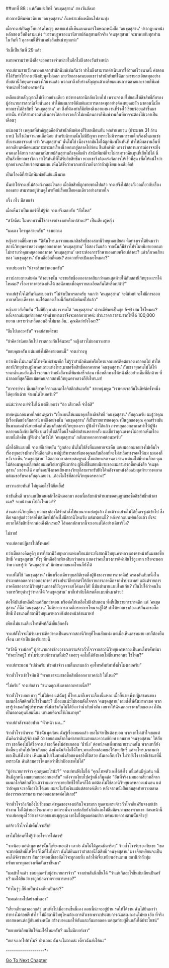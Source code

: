 ##บทที่ 88 : แห่กันแย่งสิทธิ์ ‘คนขุดสุสาน’
สองวันถัดมา 

ข่าวการตีพิมพ์นวนิยาย ‘คนขุดสุสาน’ ก็แพร่สะพัดเหมือนไฟลามทุ่ง

เมื่อจางเย่เปิดดูเว็บบอร์ดใหญ่ๆ หลายแห่งก็เห็นแบนเนอร์โฆษณาหนังสือ ‘คนขุดสุสาน’ ปรากฏบนหน้าหลักของเว็บถึงสามแห่ง “บรรพบุรุษของนวนิยายปล้นสุสานตัวจริง ‘คนขุดสุสาน’ จะมาพบกับทุกท่านในวันที่ 1 ตุลาคมนี้ที่ร้านหนังสือชั้นนำทุกแห่ง”

วันนี้เป็นวันที่ 29 แล้ว

หมายความว่าหนังสือจะออกวางจำหน่ายในอีกไม่ถึงสองวันข้างหน้า

จางเย่ถามชายวัยกลางคนจากสำนักพิมพ์เช่นกันว่า ทำไมถึงสามารถดำเนินการได้รวดเร็วขนาดนี้ คำตอบที่ได้รับทำให้จางเย่ถึงกับพูดไม่ออก ชายวัยกลางคนบอกเขาว่าสำนักพิมพ์ได้ตกลงรายละเอียดทุกอย่างกับสถานีวิทยุนครหลวงไว้นานแล้ว พวกเขาถึงกับร่างสัญญาแล้วเตรียมแผนการตลาดและรอบตีพิมพ์จำหน่ายไว้อย่างครบครัน

เหลือแต่รอสัญญาณไฟเขียวอย่างเดียว ทว่าทางสถานีกลับเงียบไป เพราะจางเย่ไม่ยอมให้ลิขสิทธิ์กับรองผู้อำนวยการสถานีเจี่ยนั่นเอง ทำให้แผนการตีพิมพ์และการตลาดทุกอย่างต้องหยุดชะงัก มาตอนนี้เมื่อพวกเขาได้ลิขสิทธิ์ ‘คนขุดสุสาน’ มา สิ่งที่ต้องทำก็มีเพียงดึงเอาแผนงานที่ร่างไว้เรียบร้อยแล้วขึ้นมาเท่านั้น ทำให้สามารถดำเนินการได้อย่างรวดเร็วไม่เหมือนการตีพิมพ์งานอื่นที่อาจจะต้องใช้เวลาเป็นเดือนๆ

แน่นอนว่า เหตุผลที่สำคัญสุดคือตัวสำนักพิมพ์เองก็รีบเหมือนกัน หกล้านหยวน (ประมาณ 31 ล้านบาท) ไม่ใช่เงินจำนวนเล็กน้อย สำหรับนิทานนั้นไม่มีปัญหา เพราะไม่มีวรรณกรรมเด็กเรื่องอื่นมาแข่งกับงานของจางเย่ ทว่า ‘คนขุดสุสาน’ นั้นไม่ใช่ เนื่องจากมันไม่ได้ถูกพิมพ์ในทันที ทำให้มีผลงานอื่นที่ลอกเลียนพล็อตและเกาะกระแสเรื่องนี้ออกมาสู่ตลาดไปก่อน ขืนยังล่าช้า เกรงว่าสถานการณ์อาจจะยิ่งคาดเดาได้ยาก หากตลาดนิยายปล้นสุสานถึงจุดอิ่มตัว สำนักพิมพ์ก็จะไม่สามารถคืนทุนที่เสียไปได้ นี่เป็นสิ่งที่พวกเขาวิตก ทำให้ทันทีที่ได้รับลิขสิทธิ์มา พวกเขาจึงต้องเร่งจัดการให้เร็วที่สุด เพื่อให้แน่ใจว่าทุกอย่างจะเรียบร้อยตามแผน เห็นได้ชัดว่าพวกเขากังวลยิ่งกว่าตัวผู้เขียนเองเสียอีก!

เป็นเรื่องดีที่สำนักพิมพ์ขยันขันแข็งมาก

นั่นทำให้จางเย่ไม่ต้องกังวลอะไรเลย เมื่อลิขสิทธิ์ถูกขายขาดไปแล้ว จางเย่จึงไม่ต้องกังวลเกี่ยวกับเรื่องยอดขาย สามารถอยู่บ้านดูโทรทัศน์เรื่อยเปื่อยคนเดียวอย่างสบายใจ

กริ๊ง กริ๊ง มีสายเข้า 

เมื่อเห็นว่าเป็นเบอร์ที่ไม่รู้จัก จางเย่จึงตอบรับ “ฮัลโหล”

“สวัสดีค่ะ ไม่ทราบว่านี่ใช่อาจารย์จางเย่หรือเปล่าคะ?” เป็นเสียงผู้หญิง

“ผมเอง ใครพูดสายครับ” จางเย่ถาม

หญิงสาวคลี่ยิ้มหวาน “ดิฉันโทร.มาจากแผนกลิขสิทธิ์ของสถานีวิทยุเหอเป่ยค่ะ คือทางเราได้ยินมาว่าสถานีวิทยุนครหลวงหยุดออกอากาศ ‘คนขุดสุสาน’ ได้สองวันแล้ว จากนั้นก็มีข่าวโปรโมทนิยายออกมา ไม่ทราบว่าคุณหยุดออกอากาศ ‘คนขุดสุสาน’ เพราะต้องการรักษายอดขายหรือเปล่าคะ? แล้วก็ภาคเสียงของ ‘คนขุดสุสาน’ ยังเหลืออีกกี่ตอน? สะดวกที่จะเปิดเผยไหมคะ?”

จางเย่บอกว่า “น่าจะสิบกว่าตอนครับ”

สาวปลายสายเอ่ยต่อ “ถ้าอย่างนั้น จะขายสิทธิ์ออกอากาศสิบกว่าตอนสุดท้ายให้กับสถานีวิทยุของเราได้ไหมคะ? เรื่องราคาต่อรองกันได้ ขอนัดพบเพื่อคุยรายละเอียดกันได้หรือเปล่า?”

จางเย่เข้าใจได้ทันทีและบอกว่า “ไม่จำเป็นหรอกครับ จนกว่า ‘คนขุดสุสาน’ จะตีพิมพ์ จะไม่มีการออกอากาศโดยเด็ดขาด ผมได้ตกลงเรื่องนี้กับสำนักพิมพ์ไปแล้ว”

หญิงสาวยังยืนยัน “ไม่มีปัญหาค่ะ เรารอได้ ‘คนขุดสุสาน’ น่าจะตีพิมพ์เป็นชุด 5-6 เล่ม ใช่ไหมคะ? หลังจากเล่มสุดท้ายออกจำหน่ายทางเราจึงจะออกอากาศค่ะ ส่วนราคาเราสามารถให้ได้ 100,000 หยวน เพราะว่าเหลือตอนอีกไม่มาก อืม.. คุณคิดว่ายังไงคะ?”

“ลืมไปเถอะครับ” จางเย่ส่ายศีรษะ

“ถ้าคิดว่าน้อยเกินไป เราตกลงกันได้นะคะ” หญิงสาวไม่ยอมวางสาย

“ขอบคุณครับ แต่ผมยังไม่คิดขายตอนนี้” จางเย่วางหู

ทว่าเพียงไม่นานก็มีโทรศัพท์เข้ามาอีก ไม่รู้ว่าสำนักพิมพ์หรือใครแจกเบอร์ติดต่อของเขาออกไป ทำให้สถานีวิทยุส่วนภูมิภาคหลายแห่งโทร.มาขอซื้อสิทธิ์ออกอากาศ ‘คนขุดสุสาน’ กับเขา ทุกคนไม่ได้ให้ราคาต่ำแถมยังเต็มใจรอจนกว่าหนังสือจะตีพิมพ์เสร็จก่อน เพื่อหลีกทางให้หนังสืออย่างเต็มที่อีกด้วย ที่น่าตลกที่สุดก็คือแม้แต่คนจากสถานีวิทยุนครหลวงก็ยังโทร.มา!

“อาจารย์จาง นี่ผมเสียวหลี่จากแผนกโลจิสติกส์นะครับ” ชายหนุ่มพูด “เราเคยเจอกันในลิฟต์ครั้งหนึ่ง ได้คุยกันด้วย จำผมได้ไหมครับ?”

แน่ล่ะว่าจางเย่จำไม่ได้ แต่ก็บอกว่า “อ๋อ เสียวหลี่ จำได้สิ”

ชายหนุ่มถอนหายใจก่อนพูดว่า “เบื้องบนให้ผมมาคุยเรื่องลิขสิทธิ์ ‘คนขุดสุสาน’ กับคุณครับ ผมรู้ว่าคุณมีเรื่องขัดแย้งกับสถานี แต่ถึงอย่างนั้น ‘คนขุดสุสาน’ ก็เป็นรายการของคุณ เป็นลูกของคุณ คุณสร้างมันขึ้นมาแถมตัวนิยายยังเติบโตมากับสถานีวิทยุของเรา ผู้ฟังก็จำได้แล้ว การหยุดออกอากาศทำให้ผู้ฟังหลายคนถึงกับเลิกฟัง บนเว็บไซต์ก็โดนโจมตีต่อต้านหลายครั้ง ผมเชื่อว่าคุณเองคงไม่อยากเห็นเรื่องแบบนี้เกิดขึ้น ผู้ฟังต่างก็หวังให้ ‘คนขุดสุสาน’ กลับมาออกอากาศต่อนะครับ”

เมื่อได้ยินแบบนี้ จางเย่ก็เอ่ยหยัน “ถูกต้อง นั่นไม่ใช่สิ่งที่ผมอยากจะเห็น แต่ผมออกมาอย่างไม่เต็มใจ เรื่องทุกอย่างมีทางให้เลือกเดิน แต่ผู้บริหารสถานีของคุณกลับเลือกที่จะไม่เหลือทางรอดให้ผม ผมเองก็หวังจะเห็น ‘คนขุดสุสาน’ ได้ออกอากาศครบสมบูรณ์ ตั้งแต่บทแรกจนอวสาน แต่ผมไม่มีทางเลือก คุณไม่ต้องมาพูดเกลี้ยกล่อมผมหรือเอาผู้ฟังมาอ้าง ผู้ฟังที่ชื่นชอบนิยายของผมสามารถซื้อหนังสือ ‘คนขุดสุสาน’ มาอ่านได้ คนที่ชอบฟังภาคเสียงทางวิทยุก็สามารถรับฟังได้หลังจากหนังสือเล่มสุดท้ายวางตลาด แต่ผมขอรับรองกับคุณเลยว่า…ต้องไม่ใช่ที่สถานีวิทยุนครหลวง!”

เขาวางสายทันที ไม่พูดอะไรให้ยืดเยื้อ!

น่าขันสิ้นดี พวกแกเป็นคนผลักไสฉันออกมา ตอนนี้กลับหน้าด้านมาขออนุญาตขอซื้อลิขสิทธิ์หน้าตาเฉย? จะหน้าหนาไปถึงไหนวะ!?

ส่วนสถานีวิทยุอื่นๆ พวกเขาต้องได้รับคำสั่งให้แบนจางเย่อยู่แล้ว ถึงแม้จางเย่จะไม่ได้ยื่นเรซูเม่เข้าไป ซึ่งชัดเจนอยู่แล้วว่าต่อให้สมัครไปก็คงไม่มีสถานีไหนรับ แต่มาตอนนี้? หลังจากแบนพ่อเอ็งแล้ว ยังจะอยากได้ลิขสิทธิ์จากพ่อเอ็งอีกเรอะ? ไอ้หอกหักพวกนี้จะเอาแต่ได้อย่างเดียวรึไง?

ไม่ขาย!

จางเย่ตอบปฏิเสธไปทั้งหมด! 

ทว่าเมื่อลองคิดดูดีๆ การที่สถานีวิทยุหลายแห่งหรือแม้กระทั่งสถานีวิทยุนครหลวงเองดาหน้ากันมาขอซื้อสิทธิ์ ‘คนขุดสุสาน’ ทั้งๆ ที่เหลืออีกเพียงสิบกว่าตอน แสดงว่าคนในวงการตีค่ามันไว้สูงมาก หรือจะบอกว่าพวกเขารู้ว่า ‘คนขุดสุสาน’ พิเศษมากขนาดไหนก็ยังได้ 

จางเย่ได้ใช้ ‘คนขุดสุสาน’ เพียงเรื่องเดียวทุบสถิติเรตติ้งผู้ฟังของรายการภาคดึก! ครองอันดับหนึ่งในประเทศตลอดการออกอากาศ! สร้างประวัติศาสตร์ให้กับรายการภาคดึกจากทั่วประเทศ! แม้แต่รายการภาคดึกของสถานีวิทยุส่วนกลางก็ยังถูกจางเย่โค่นลงได้! นี่มันตำนานแบบไหนกัน? เป็นไปได้ว่าคนในวงการวิทยุต่างรู้ว่าหากได้ ‘คนขุดสุสาน’ มาก็เท่ากับได้เรตติ้งแบบนั้นมาด้วย!

ต่อให้มันยังเหลืออีกแค่สิบกว่าตอน หรือต่อให้เหลือไม่ถึงสิบตอน ทั้งที่เป็นรายการภาคดึก แต่ ‘คนขุดสุสาน’ ก็คือ ‘คนขุดสุสาน’ ไม่มีรายการภาคดึกรายการไหนจะสู้ได้! ทำให้พวกเขาต้องแห่กันมาขอซื้อสิทธิ์ ถึงขนาดที่สถานีวิทยุนครหลวงยังต้องหน้าด้านมาหา! 

เพียงไม่นานเสียงโทรศัพท์ก็ดังขึ้นอีกครั้ง

จางเย่ตั้งใจจะไม่รับเพราะคิดว่าคงเป็นคนจากสถานีวิทยุที่ไหนสักแห่ง แต่เมื่อเห็นเลขหมาย เขาก็ต้องยิ้มเจื่อน เขาจำเป็นต้องรับสายนี้ 

“สวัสดี จางน้อย” ผู้อำนวยการช่องวรรณกรรมจ้าวกั๋วโจวจากสถานีวิทยุนครหลวงเป็นคนโทรศัพท์มา “ทำอะไรอยู่? ทำไมรับสายช้าขนาดนี้ล่ะ? เหอะๆ คงไม่ได้ยังนอนไม่ตื่นหรอกนะ ใช่ไหม?”

จางเย่กระแอม “เปล่าครับ หัวหน้าจ้าว ผมตื่นนานแล้ว คุยโทรศัพท์มาทั้งชั่วโมงเลยครับ”

จ้าวกั๋วโจวเข้าใจทันที “พวกเขาจะมาขอซื้อสิทธิ์ออกอากาศล่ะสิ ใช่ไหม?”

“ใช่ครับ” จางเย่กล่าว “ขนาดคุณยังเดาออกเหรอเนี่ย?”

จ้าวกั๋วโจวบอกเบาๆ “ไม่ใช่เดา แต่ฉันรู้ ที่โทร.มาก็เพราะเรื่องนี้แหละ เมื่อกี้นายเพิ่งปฏิเสธคนของแผนกโลจิสติกส์ไปใช่ไหมล่ะ? เบื้องบนน่ะไม่ยอมตัดใจจาก ‘คนขุดสุสาน’ เลยสั่งให้ฉันมาหาเธอ พวกเขารู้ว่าเธอกับผู้บริหารสถานีน่ะเข้ากันไม่ได้ยิ่งกว่าน้ำกับน้ำมัน เลยจะให้ฉันตกลงราคากับเธอเอง ก็มันเป็นตลาดทุนนิยมนี่นะ เขาเลยคิดจะใช้เงินมาคุย”

จางเย่กำลังจะเอ่ยปาก “หัวหน้า ผม…”

จ้าวกั๋วโจวหัวเราะ “ฟังฉันพูดก่อน ฉันรู้เรื่องหมดแล้ว เธอไม่จำเป็นต้องบอก พวกเขาไม่เข้าใจเธอแต่ฉันคิดว่าฉันรู้จักเธอดี ถ้าเธอยอมกล้ำกลืนคำสบประมาทและความอัปยศ ยอมขาย ‘คนขุดสุสาน’ ให้กับเรา เธอก็คงไม่ได้ชื่อจางเย่ เธอก็คงไม่อ่านกลอน ‘น้ำนิ่ง’ ต่อหน้าคนตั้งมากมายขนาดนั้น พวกเขาก็ยังคิดตื้นๆ เกินไปเกี่ยวกับเธอ ดังนั้นฉันจึงไม่ได้โทร.มาเกลี้ยกล่อมเธอให้ขายสิทธิ์ แค่จะโทร.มาถามว่าเธอเป็นยังไงบ้าง เห็นแผนโปรโมทหนังสือของเธอไปได้สวย ฉันเองก็เบาใจ ไม่ว่ายังไง เธอก็เข้ามาที่นี่เพราะฉัน ฉันสิสมควรโดนต่อว่าที่ปกป้องเธอไม่ได้”

“ผู้อำนวยการจ้าว คุณพูดอะไรน่ะ?” จางเย่ทนฟังไม่ได้ “คุณโทษตัวเองได้ยังไง หนี้แค้นมีคู่แค้น หนี้สินมีลูกหนี้ ผมแยกแยะออกนะครับ” หลังจากเงียบไปครู่หนึ่งก็พูดต่อ “อันที่จริง ผมบอกเสียวหลี่จากแผนกโลจิสติกส์ไปแล้วว่าผมอาจจะขายสิทธิ์ให้ใครก็ได้ แต่ต้องไม่ใช่สถานีวิทยุนครหลวงแน่นอน แต่ว่าถ้าคุณจะขอก็เอาไปได้เลย ผมจะไม่รับเงินแม้แต่สตางค์เดียว หลังจากหนังสือเล่มสุดท้ายวางตลาด ช่องวรรณกรรมสามารถออกอากาศต่อได้เลย!” 

จ้าวกั๋วโจวถึงกับอึ้งไปชั่วขณะ คำพูดของจางเย่กินใจเขามาก พูดตามตรงจ้าวกั๋วโจวก็แค่รับจางเย่เข้าทำงาน ไม่ได้ช่วยอะไรมากมาย แต่กระนั้นจางเย่กลับยังภักดีและไม่ลืมมิตรภาพของพวกเขา ก่อนหน้านี้จางเย่เคยพูดไว้ว่าเขาจะตอบแทนบุญคุณ เขาไม่ได้พูดแค่ลมปาก แต่หมายความตามนั้นจริงๆ! 

แต่จ้าวกั๋วโจวไม่เต็มใจจะรับ! 

เขาไม่ใช่คนที่ไม่รู้ว่าอะไรควรไม่ควร!

“จางน้อย แค่คำพูดเหล่านั้นก็เพียงพอแล้ว เอาล่ะ ฉันไม่ได้ดูคนผิดจริงๆ” จ้าวกั๋วโจวรับรองกับเขา “เธอจะขายลิขสิทธิ์ให้ใครก็ได้ที่ไม่ใช่เรา ฉันได้ยินมาว่าถ้าสถานีได้สิทธิ์ ‘คนขุดสุสาน’ มา เจี่ยเหยียนจะเป็นคนได้จัดรายการ สิบกว่าตอนที่เธออัดไว้จะถูกลบทิ้ง แล้วให้เจี่ยเหยียนอ่านแทน สถานีกำลังทุ่มทรัพยากรทุกอย่างเพื่อดันเขาขึ้นมา” 

“ผมเข้าใจแล้ว ขอบคุณครับผู้อำนวยการจ้าว” จางเย่พลันนึกขึ้นได้ “ว่าแต่เกิดอะไรขึ้นกับเถียนปินครับ? ผมได้ยินว่าเขาถูกปลดจากรายการเหรอ?”

“ทำไมจู่ๆ ก็นึกเป็นห่วงเถียนปินล่ะ?”

“ผมแค่ถามไปอย่างนั้นเอง”

“เสี่ยวเถียนลาออกแล้ว เขาเพิ่งไปเมื่อวานซืนนี้เอง ตอนนี้น่าจะอยู่บ้าน รอให้ได้งาน ฉันได้ยินมาว่าท่าทางไม่ค่อยดีเท่าไร ไม่มีสถานีวิทยุไหนต้องการตัวเขาเพราะประสบการณ์และผลงานไม่พอ เฮ้อ ที่จริงเธอสองคนต่อสู้กันอย่างหนัก สร้างบาดแผลให้กันและกันมาตลอด แต่สุดท้ายผู้อื่นกลับได้ประโยชน์”

“ขอเบอร์เถียนปินให้ผมได้ไหมครับ? ผมไม่มีเบอร์เขา”

“เธอจะเอาไปทำไม? ช่างเถอะ ฉันจะไม่ถามล่ะ เดี๋ยวฉันส่งให้นะ”



-*-*-*-*-*-*-*-*-*-*-*-*-*-*-*-*-*-*-*-


[Go To Next Chapter]( ./90.md)
